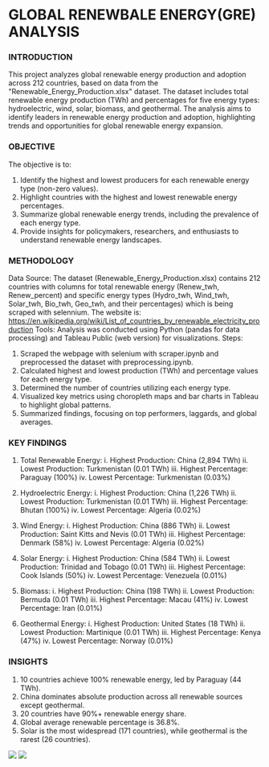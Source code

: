# GLOBAL RENEWBALE ENERGY(GRE) ANALYSIS

### INTRODUCTION
This project analyzes global renewable energy production and adoption across 212 countries, based on data from the "Renewable_Energy_Production.xlsx" dataset. 
The dataset includes total renewable energy production (TWh) and percentages for five energy types: hydroelectric, wind, solar, biomass, and geothermal. 
The analysis aims to identify leaders in renewable energy production and adoption, highlighting trends and opportunities for global renewable energy expansion.

### OBJECTIVE
The objective is to:
1. Identify the highest and lowest producers for each renewable energy type (non-zero values).
2. Highlight countries with the highest and lowest renewable energy percentages.
3. Summarize global renewable energy trends, including the prevalence of each energy type.
4. Provide insights for policymakers, researchers, and enthusiasts to understand renewable energy landscapes.

### METHODOLOGY

Data Source: The dataset (Renewable_Energy_Production.xlsx) contains 212 countries with columns for total renewable energy (Renew_twh, Renew_percent) and specific energy types (Hydro_twh, Wind_twh, Solar_twh, Bio_twh, Geo_twh, and their percentages) which is being scraped with selennium. The website is: https://en.wikipedia.org/wiki/List_of_countries_by_renewable_electricity_production
Tools: Analysis was conducted using Python (pandas for data processing) and Tableau Public (web version) for visualizations.
Steps:
1. Scraped the webpage with selenium with scraper.ipynb and preprocessed the dataset with preprocessing.ipynb.
2. Calculated highest and lowest production (TWh) and percentage values for each energy type.
3. Determined the number of countries utilizing each energy type.
4. Visualized key metrics using choropleth maps and bar charts in Tableau to highlight global patterns.
5. Summarized findings, focusing on top performers, laggards, and global averages.

### KEY FINDINGS

1. Total Renewable Energy:
  i. Highest Production: China (2,894 TWh)
  ii. Lowest Production: Turkmenistan (0.01 TWh)
  iii. Highest Percentage: Paraguay (100%)
  iv. Lowest Percentage: Turkmenistan (0.03%)

2. Hydroelectric Energy:
  i. Highest Production: China (1,226 TWh)
  ii. Lowest Production: Turkmenistan (0.01 TWh)
  iii. Highest Percentage: Bhutan (100%)
  iv. Lowest Percentage: Algeria (0.02%)

3. Wind Energy:
  i. Highest Production: China (886 TWh)
  ii. Lowest Production: Saint Kitts and Nevis (0.01 TWh)
  iii. Highest Percentage: Denmark (58%)
  iv. Lowest Percentage: Algeria (0.02%)

4. Solar Energy:
  i. Highest Production: China (584 TWh)
  ii. Lowest Production: Trinidad and Tobago (0.01 TWh)
  iii. Highest Percentage: Cook Islands (50%)
  iv. Lowest Percentage: Venezuela (0.01%)

5. Biomass:
  i. Highest Production: China (198 TWh)
  ii. Lowest Production: Bermuda (0.01 TWh)
  iii. Highest Percentage: Macau (41%)
  iv. Lowest Percentage: Iran (0.01%)

6. Geothermal Energy:
  i. Highest Production: United States (18 TWh)
  ii. Lowest Production: Martinique (0.01 TWh)
  iii. Highest Percentage: Kenya (47%)
  iv. Lowest Percentage: Norway (0.01%)


### INSIGHTS
1. 10 countries achieve 100% renewable energy, led by Paraguay (44 TWh).
2. China dominates absolute production across all renewable sources except geothermal.
3. 20 countries have 90%+ renewable energy share.
4. Global average renewable percentage is 36.8%.
5. Solar is the most widespread (171 countries), while geothermal is the rarest (26 countries).

<div>
  <img src="https://i.postimg.cc/jd6qz8B4/Screenshot-From-2025-08-23-00-18-50.png">
  <img src="https://i.postimg.cc/5tLs0CXy/Screenshot-From-2025-08-23-00-22-13.png">
</div>
